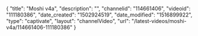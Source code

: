 {
    "title": "Moshi v4a",
    "description": "",
    "channelid": "114661406",
    "videoid": "111180386",
    "date_created": "1502924519",
    "date_modified": "1516899922",
    "type": "captivate",
    "layout": "channelVideo",
    "url": "\/latest-videos\/moshi-v4a\/114661406-111180386"
}